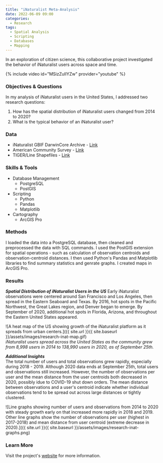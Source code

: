 ```yaml
---
title: "iNaturalist Meta-Analysis"
date: 2022-06-09 09:00
categories:
  - Research
tags:
  - Spatial Analysis
  - Scripting
  - Databases
  - Mapping
---
```


In an exploration of citizen science, this collaborative project investigated the behavior of iNaturalist users across space and time.

{% include video id="MSizZulIYZw" provider="youtube" %}

### Objectives & Questions

In my analysis of iNaturalist users in the United States, I addressed two research questions:
1. How has the spatial distribution of iNaturalist users changed from 2014 to 2020?
2. What is the typical behavior of an iNaturalist user?

### Data
* iNaturalist GBIF DarwinCore Archive - [Link](https://www.gbif.org/dataset/50c9509d-22c7-4a22-a47d-8c48425ef4a7)
* American Community Survey - [Link](https://www.census.gov/programs-surveys/acs)
* TIGER/Line Shapefiles - [Link](https://www.census.gov/geographies/mapping-files/time-series/geo/tiger-line-file.html)

### Skills & Tools
* Database Management
  * PostgreSQL
  * PostGIS
* Scripting
  * Python
  * Pandas
  * Matplotlib
* Cartography
  * ArcGIS Pro

### Methods

I loaded the data into a PostgreSQL database, then cleaned and preprocessed the data with SQL commands. I used the PostGIS extension for spatial operations - such as calculation of observation centroids and observation-centroid distances. I then used Python's Pandas and Matplotlib libraries to find summary statistics and genrate graphs. I created maps in ArcGIS Pro.

### Results

***Spatial Distribution of iNaturalist Users in the US*** 
Early iNaturalist observations were centered around San Francisco and Los Angeles, then spread in the Eastern Seaboard and Texas. By 2016, hot spots in the Pacific Northwest, the Great Lakes region, and Denver began to emerge. By September of 2020, additional hot spots in Florida, Arizona, and throughout the Eastern United States appeared.

![A heat map of the US showing growth of the iNaturalist platform as it spreads from urban centers.]({{ site.url }}{{ site.baseurl }}/assets/images/research-inat-map.gif)  
*iNaturalist users spread across the United States as the community grew from 8,998 users in 2014 to 138,990 users in 2020, as of September 25th.* 

***Additional Insights***  
The total number of users and total observations grew rapidly, especially during 2018 - 2019. Although 2020 data ends at September 25th, total users and observations still increased. However, the number of observations per user and the mean distance from the user centroids both decreased in 2020, possibly idue to COVID-19 shut down orders. The mean distance between observations and a user's centroid indicate whether individual observations tend to be spread out across large distances or tightly clustered. 

![Line graphs showing number of users and observations from 2014 to 2020 with steady growth early on that increased more rapidly in 2018 and 2019. Other line graphs show the number of observations per user (highest in 2017-2018) and mean distance from user centroid (extreme decrease in 2020).]({{ site.url }}{{ site.baseurl }}/assets/images/research-inat-graphs.png) 

### Learn More
Visit the project's [website](https://sites.google.com/view/inaturalistmetaanalysis/home) for more information.
